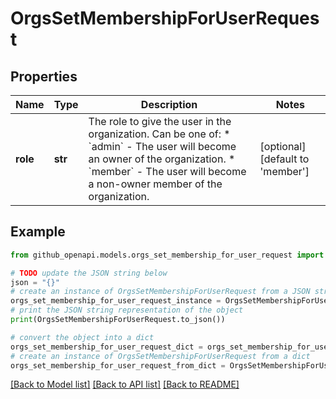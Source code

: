 # OrgsSetMembershipForUserRequest


## Properties

Name | Type | Description | Notes
------------ | ------------- | ------------- | -------------
**role** | **str** | The role to give the user in the organization. Can be one of:    * &#x60;admin&#x60; - The user will become an owner of the organization.    * &#x60;member&#x60; - The user will become a non-owner member of the organization. | [optional] [default to 'member']

## Example

```python
from github_openapi.models.orgs_set_membership_for_user_request import OrgsSetMembershipForUserRequest

# TODO update the JSON string below
json = "{}"
# create an instance of OrgsSetMembershipForUserRequest from a JSON string
orgs_set_membership_for_user_request_instance = OrgsSetMembershipForUserRequest.from_json(json)
# print the JSON string representation of the object
print(OrgsSetMembershipForUserRequest.to_json())

# convert the object into a dict
orgs_set_membership_for_user_request_dict = orgs_set_membership_for_user_request_instance.to_dict()
# create an instance of OrgsSetMembershipForUserRequest from a dict
orgs_set_membership_for_user_request_from_dict = OrgsSetMembershipForUserRequest.from_dict(orgs_set_membership_for_user_request_dict)
```
[[Back to Model list]](../README.md#documentation-for-models) [[Back to API list]](../README.md#documentation-for-api-endpoints) [[Back to README]](../README.md)


